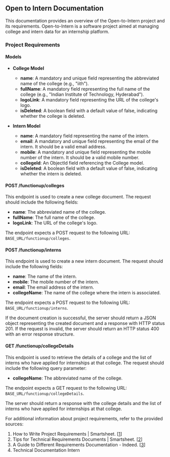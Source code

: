 ## Open to Intern Documentation

This documentation provides an overview of the Open-to-Intern project and its requirements. Open-to-Intern is a software project aimed at managing college and intern data for an internship platform.
### Project Requirements

#### Models

- **College Model**
  - **name**: A mandatory and unique field representing the abbreviated name of the college (e.g., "iith").
  - **fullName**: A mandatory field representing the full name of the college (e.g., "Indian Institute of Technology, Hyderabad").
  - **logoLink**: A mandatory field representing the URL of the college's logo.
  - **isDeleted**: A boolean field with a default value of false, indicating whether the college is deleted.

- **Intern Model**
  - **name**: A mandatory field representing the name of the intern.
  - **email**: A mandatory and unique field representing the email of the intern. It should be a valid email address.
  - **mobile**: A mandatory and unique field representing the mobile number of the intern. It should be a valid mobile number.
  - **collegeId**: An ObjectId field referencing the College model.
  - **isDeleted**: A boolean field with a default value of false, indicating whether the intern is deleted.

#### POST /functionup/colleges

This endpoint is used to create a new college document. The request should include the following fields:

- **name**: The abbreviated name of the college.
- **fullName**: The full name of the college.
- **logoLink**: The URL of the college's logo.

The endpoint expects a POST request to the following URL: `BASE_URL/functionup/colleges`.

#### POST /functionup/interns

This endpoint is used to create a new intern document. The request should include the following fields:

- **name**: The name of the intern.
- **mobile**: The mobile number of the intern.
- **email**: The email address of the intern.
- **collegeName**: The name of the college where the intern is associated.

The endpoint expects a POST request to the following URL: `BASE_URL/functionup/interns`.

If the document creation is successful, the server should return a JSON object representing the created document and a response with HTTP status 201. If the request is invalid, the server should return an HTTP status 400 with an error response structure.

#### GET /functionup/collegeDetails

This endpoint is used to retrieve the details of a college and the list of interns who have applied for internships at that college. The request should include the following query parameter:

- **collegeName**: The abbreviated name of the college.

The endpoint expects a GET request to the following URL: `BASE_URL/functionup/collegeDetails`.

The server should return a response with the college details and the list of interns who have applied for internships at that college.



For additional information about project requirements, refer to the provided sources:

1. How to Write Project Requirements | Smartsheet. [[1](https://www.smartsheet.com/content/project-requirements)]
2. Tips for Technical Requirements Documents | Smartsheet. [[2](https://www.smartsheet.com/wise-words-about-writing-technical-requirements-documents)]
3. A Guide to Different Requirements Documentation - Indeed. [[3](https://ca.indeed.com/career-advice/career-development/requirements-documentation)]
4. Technical Documentation Intern
